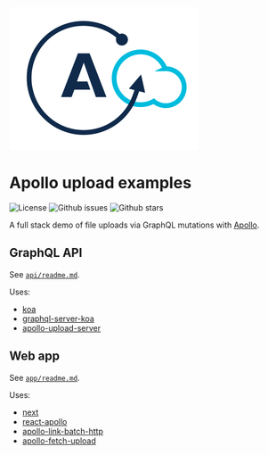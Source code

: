 ![Apollo upload logo](apollo-upload-logo.svg)

# Apollo upload examples

![License](https://img.shields.io/badge/license-MIT-blue.svg?style=flat-square)
![Github issues](https://img.shields.io/github/issues/jaydenseric/apollo-upload-examples.svg?style=flat-square)
![Github stars](https://img.shields.io/github/stars/jaydenseric/apollo-upload-examples.svg?style=flat-square)

A full stack demo of file uploads via GraphQL mutations with [Apollo](http://dev.apollodata.com).

## GraphQL API

See [`api/readme.md`](api/readme.md).

Uses:

- [koa](https://www.npmjs.com/package/koa)
- [graphql-server-koa](https://www.npmjs.com/package/graphql-server-koa)
- [apollo-upload-server](https://www.npmjs.com/package/apollo-upload-server)

## Web app

See [`app/readme.md`](app/readme.md).

Uses:

- [next](https://www.npmjs.com/package/next)
- [react-apollo](https://www.npmjs.com/package/react-apollo)
- [apollo-link-batch-http](https://www.npmjs.com/package/apollo-link-batch-http)
- [apollo-fetch-upload](https://www.npmjs.com/package/apollo-fetch-upload)
